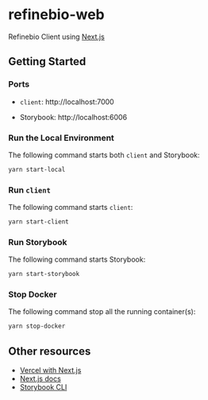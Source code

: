 # refinebio-web

Refinebio Client using [Next.js](https://nextjs.org/)

## Getting Started

### Ports

- `client`: http://localhost:7000

- Storybook: http://localhost:6006

### Run the Local Environment

The following command starts both `client` and Storybook:

```bash
yarn start-local
```

### Run `client`

The following command starts `client`:

```bash
yarn start-client
```

### Run Storybook

The following command starts Storybook:

```bash
yarn start-storybook
```

### Stop Docker

The following command stop all the running container(s):

```bash
yarn stop-docker
```

## Other resources

- [Vercel with Next.js](https://vercel.com/solutions/nextjs)
- [Next.js docs](https://nextjs.org/docs)
- [Storybook CLI](https://storybook.js.org/docs/react/api/cli-options)

